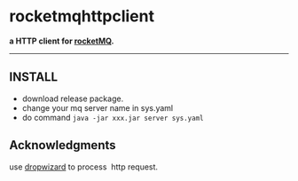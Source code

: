 # rocketmqhttpclient
**a HTTP client for [rocketMQ](https://github.com/apache/incubator-rocketmq "RocketMQ is a low latency, reliable, scalable, easy to use message oriented middleware born from alibaba massive messaging business.").**
 
 ------
## INSTALL

  - download release package.
  - change your mq server name in sys.yaml
  - do command ` java -jar xxx.jar server sys.yaml `


## Acknowledgments
  use [dropwizard](https://github.com/dropwizard/dropwizard "Dropwizard is a sneaky way of making fast Java web applications.") to process
  http request.
